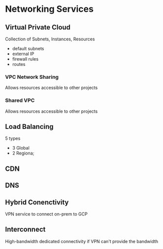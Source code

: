 # Networking Services

## Virtual Private Cloud

Collection of Subnets, Instances, Resources

- default subnets
- external IP
- firewall rules
- routes

### VPC Network Sharing

Allows resources accessible to other projects

### Shared VPC

Allows resources accessible to other projects

## Load Balancing 

5 types

- 3 Global
- 2 Regiona;

## CDN

## DNS

## Hybrid Conenctivity

VPN service to connect on-prem to GCP

## Interconnect

High-bandwidth dedicated connectivity if VPN can't provide the bandwidth
